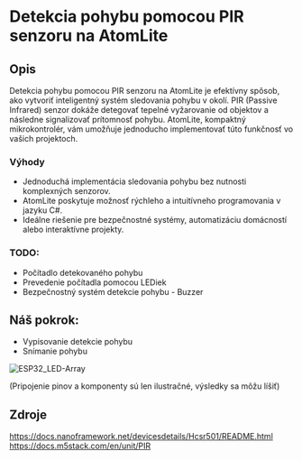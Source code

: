 <h1>Detekcia pohybu pomocou PIR senzoru na AtomLite</h1>

## Opis

Detekcia pohybu pomocou PIR senzoru na AtomLite je efektívny spôsob, ako vytvoriť inteligentný systém sledovania pohybu v okolí. PIR (Passive Infrared) senzor dokáže detegovať tepelné vyžarovanie od objektov a následne signalizovať prítomnosť pohybu. AtomLite, kompaktný mikrokontrolér, vám umožňuje jednoducho implementovať túto funkčnosť vo vašich projektoch.

### Výhody

<ul>
<li>Jednoduchá implementácia sledovania pohybu bez nutnosti komplexných senzorov. </li>
<li>AtomLite poskytuje možnosť rýchleho a intuitívneho programovania v jazyku C#. </li>
<li>Ideálne riešenie pre bezpečnostné systémy, automatizáciu domácností alebo interaktívne projekty.</li>
</ul>

### TODO:

<ul>
<li>Počítadlo detekovaného pohybu</li>
<li>Prevedenie počítadla pomocou LEDiek</li>
<li>Bezpečnostný systém detekcie pohybu - Buzzer</li>
</ul>

## Náš pokrok:   

<ul>
<li>Vypisovanie detekcie pohybu</li>
<li>Snímanie pohybu</li>
</ul>

![ESP32_LED-Array](https://github.com/romankiss/R-IoT/assets/121643952/fb453781-f6b7-4301-8ee0-0360258a43ef)

(Pripojenie pinov a komponenty sú len ilustračné, výsledky sa môžu líšiť)


## Zdroje
https://docs.nanoframework.net/devicesdetails/Hcsr501/README.html  
https://docs.m5stack.com/en/unit/PIR
